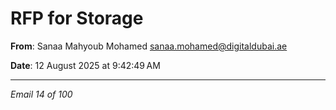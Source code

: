 # RFP for Storage

**From**: Sanaa Mahyoub Mohamed <sanaa.mohamed@digitaldubai.ae>

**Date**: 12 August 2025 at 9:42:49 AM

---

*Email 14 of 100*
